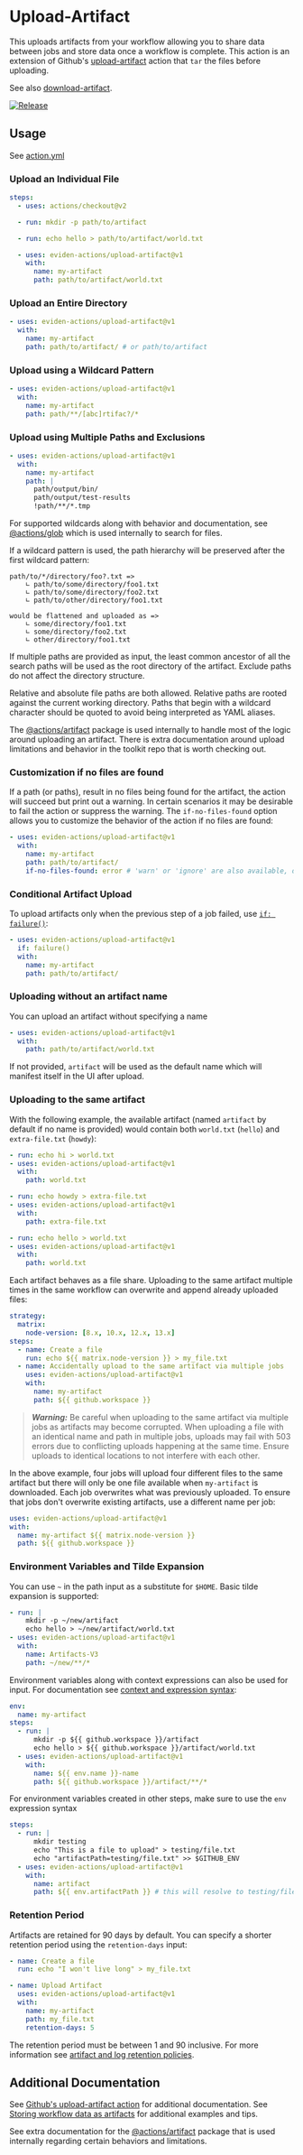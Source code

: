 # Upload-Artifact

This uploads artifacts from your workflow allowing you to share data between jobs and store data once a workflow is complete.
This action is an extension of Github's [upload-artifact](https://github.com/actions/upload-artifact) action that `tar` the files before uploading.

See also [download-artifact](https://github.com/eviden-actions/download-artifact).

[![Release](https://github.com/eviden-actions/upload-artifact/actions/workflows/on_push.yml/badge.svg#main)](https://github.com/eviden-actions/upload-artifact/actions/workflows/on_push.yml)

## Usage

See [action.yml](action.yml)

### Upload an Individual File

```yaml
steps:
  - uses: actions/checkout@v2

  - run: mkdir -p path/to/artifact

  - run: echo hello > path/to/artifact/world.txt

  - uses: eviden-actions/upload-artifact@v1
    with:
      name: my-artifact
      path: path/to/artifact/world.txt
```

### Upload an Entire Directory

```yaml
- uses: eviden-actions/upload-artifact@v1
  with:
    name: my-artifact
    path: path/to/artifact/ # or path/to/artifact
```

### Upload using a Wildcard Pattern

```yaml
- uses: eviden-actions/upload-artifact@v1
  with:
    name: my-artifact
    path: path/**/[abc]rtifac?/*
```

### Upload using Multiple Paths and Exclusions

```yaml
- uses: eviden-actions/upload-artifact@v1
  with:
    name: my-artifact
    path: |
      path/output/bin/
      path/output/test-results
      !path/**/*.tmp
```

For supported wildcards along with behavior and documentation, see [@actions/glob](https://github.com/actions/toolkit/tree/main/packages/glob) which is used internally to search for files.

If a wildcard pattern is used, the path hierarchy will be preserved after the first wildcard pattern:

```
path/to/*/directory/foo?.txt =>
    ∟ path/to/some/directory/foo1.txt
    ∟ path/to/some/directory/foo2.txt
    ∟ path/to/other/directory/foo1.txt

would be flattened and uploaded as =>
    ∟ some/directory/foo1.txt
    ∟ some/directory/foo2.txt
    ∟ other/directory/foo1.txt
```

If multiple paths are provided as input, the least common ancestor of all the search paths will be used as the root directory of the artifact. Exclude paths do not affect the directory structure.

Relative and absolute file paths are both allowed. Relative paths are rooted against the current working directory. Paths that begin with a wildcard character should be quoted to avoid being interpreted as YAML aliases.

The [@actions/artifact](https://github.com/actions/toolkit/tree/main/packages/artifact) package is used internally to handle most of the logic around uploading an artifact. There is extra documentation around upload limitations and behavior in the toolkit repo that is worth checking out.

### Customization if no files are found

If a path (or paths), result in no files being found for the artifact, the action will succeed but print out a warning. In certain scenarios it may be desirable to fail the action or suppress the warning. The `if-no-files-found` option allows you to customize the behavior of the action if no files are found:

```yaml
- uses: eviden-actions/upload-artifact@v1
  with:
    name: my-artifact
    path: path/to/artifact/
    if-no-files-found: error # 'warn' or 'ignore' are also available, defaults to `warn`
```

### Conditional Artifact Upload

To upload artifacts only when the previous step of a job failed, use [`if: failure()`](https://help.github.com/en/articles/contexts-and-expression-syntax-for-github-actions#job-status-check-functions):

```yaml
- uses: eviden-actions/upload-artifact@v1
  if: failure()
  with:
    name: my-artifact
    path: path/to/artifact/
```

### Uploading without an artifact name

You can upload an artifact without specifying a name

```yaml
- uses: eviden-actions/upload-artifact@v1
  with:
    path: path/to/artifact/world.txt
```

If not provided, `artifact` will be used as the default name which will manifest itself in the UI after upload.

### Uploading to the same artifact

With the following example, the available artifact (named `artifact` by default if no name is provided) would contain both `world.txt` (`hello`) and `extra-file.txt` (`howdy`):

```yaml
- run: echo hi > world.txt
- uses: eviden-actions/upload-artifact@v1
  with:
    path: world.txt

- run: echo howdy > extra-file.txt
- uses: eviden-actions/upload-artifact@v1
  with:
    path: extra-file.txt

- run: echo hello > world.txt
- uses: eviden-actions/upload-artifact@v1
  with:
    path: world.txt
```

Each artifact behaves as a file share. Uploading to the same artifact multiple times in the same workflow can overwrite and append already uploaded files:

```yaml
strategy:
  matrix:
    node-version: [8.x, 10.x, 12.x, 13.x]
steps:
  - name: Create a file
    run: echo ${{ matrix.node-version }} > my_file.txt
  - name: Accidentally upload to the same artifact via multiple jobs
    uses: eviden-actions/upload-artifact@v1
    with:
      name: my-artifact
      path: ${{ github.workspace }}
```

> **_Warning:_** Be careful when uploading to the same artifact via multiple jobs as artifacts may become corrupted. When uploading a file with an identical name and path in multiple jobs, uploads may fail with 503 errors due to conflicting uploads happening at the same time. Ensure uploads to identical locations to not interfere with each other.

In the above example, four jobs will upload four different files to the same artifact but there will only be one file available when `my-artifact` is downloaded. Each job overwrites what was previously uploaded. To ensure that jobs don't overwrite existing artifacts, use a different name per job:

```yaml
uses: eviden-actions/upload-artifact@v1
with:
  name: my-artifact ${{ matrix.node-version }}
  path: ${{ github.workspace }}
```

### Environment Variables and Tilde Expansion

You can use `~` in the path input as a substitute for `$HOME`. Basic tilde expansion is supported:

```yaml
- run: |
    mkdir -p ~/new/artifact
    echo hello > ~/new/artifact/world.txt
- uses: eviden-actions/upload-artifact@v1
  with:
    name: Artifacts-V3
    path: ~/new/**/*
```

Environment variables along with context expressions can also be used for input. For documentation see [context and expression syntax](https://help.github.com/en/actions/reference/context-and-expression-syntax-for-github-actions):

```yaml
env:
  name: my-artifact
steps:
  - run: |
      mkdir -p ${{ github.workspace }}/artifact
      echo hello > ${{ github.workspace }}/artifact/world.txt
  - uses: eviden-actions/upload-artifact@v1
    with:
      name: ${{ env.name }}-name
      path: ${{ github.workspace }}/artifact/**/*
```

For environment variables created in other steps, make sure to use the `env` expression syntax

```yaml
steps:
  - run: |
      mkdir testing
      echo "This is a file to upload" > testing/file.txt
      echo "artifactPath=testing/file.txt" >> $GITHUB_ENV
  - uses: eviden-actions/upload-artifact@v1
    with:
      name: artifact
      path: ${{ env.artifactPath }} # this will resolve to testing/file.txt at runtime
```

### Retention Period

Artifacts are retained for 90 days by default. You can specify a shorter retention period using the `retention-days` input:

```yaml
- name: Create a file
  run: echo "I won't live long" > my_file.txt

- name: Upload Artifact
  uses: eviden-actions/upload-artifact@v1
  with:
    name: my-artifact
    path: my_file.txt
    retention-days: 5
```

The retention period must be between 1 and 90 inclusive. For more information see [artifact and log retention policies](https://docs.github.com/en/free-pro-team@latest/actions/reference/usage-limits-billing-and-administration#artifact-and-log-retention-policy).

## Additional Documentation

See [Github's upload-artifact action](https://github.com/actions/upload-artifact) for additional documentation.
See [Storing workflow data as artifacts](https://docs.github.com/en/actions/advanced-guides/storing-workflow-data-as-artifacts) for additional examples and tips.

See extra documentation for the [@actions/artifact](https://github.com/actions/toolkit/blob/main/packages/artifact/docs/additional-information.md) package that is used internally regarding certain behaviors and limitations.
